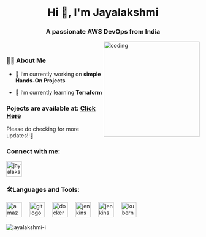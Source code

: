<!---
Jayalakshmi-i/Jayalakshmi-i is a ✨ special ✨ repository because its `README.md` (this file) appears on your GitHub profile.
You can click the Preview link to take a look at your changes.
--->
<h1 align="center">Hi 👋, I'm Jayalakshmi</h1>
<h3 align="center">A passionate AWS DevOps from India</h3>

<img align="right" height="250" alt="coding" src="https://mir-s3-cdn-cf.behance.net/project_modules/disp/601014116770475.6068beff4640a.gif"  />

<div>
<br>
</div>

<div>
<h3 align="left">👩‍💻  About Me</h3>
</div>

- 🔭 I’m currently working on **simple Hands-On Projects**

- 🌱 I’m currently learning **Terraform**

<h3 align="left">Pojects are available at: <a href="https://github.com/Jayalakshmi-i/CI-CD" target="blank">Click Here</a></h3>
<p>Please do checking for more updates!!🌟 </p>

<h3 align="left">Connect with me:</h3>

<p align="left"> 
<a href="https://www.linkedin.com/in/jayalakshmi-i/" target="blank"> <img align=center src="https://play-lh.googleusercontent.com/kMofEFLjobZy_bCuaiDogzBcUT-dz3BBbOrIEjJ-hqOabjK8ieuevGe6wlTD15QzOqw" alt="jayalakshmi-i" width="40" height="40"/></a>
</p>

<h3 align="left">🛠Languages and Tools:</h3>
<div align="left">
  <img src="https://cdn.jsdelivr.net/gh/devicons/devicon/icons/amazonwebservices/amazonwebservices-original.svg" height="40" alt="amazonwebservices logo"  />
  <img width="12" />
  <img src="https://www.vectorlogo.zone/logos/git-scm/git-scm-icon.svg" height="40" alt="git logo"  />
  <img width="12" />  
  <img src="https://cdn.jsdelivr.net/gh/devicons/devicon/icons/docker/docker-plain-wordmark.svg" height="40" alt="docker logo"  />
  <img width="12" />
  <img src="https://www.vectorlogo.zone/logos/jenkins/jenkins-icon.svg" height="40" alt="jenkins logo"  />
  <img width="12" />
  <img src="https://upload.wikimedia.org/wikipedia/commons/thumb/2/24/Ansible_logo.svg/1664px-Ansible_logo.svg.png" height="40" alt="jenkins logo"  />
  <img width="12" />
  <img src="https://cdn.jsdelivr.net/gh/devicons/devicon/icons/kubernetes/kubernetes-plain.svg" height="40" alt="kubernetes logo"  />
  <img width="12" />
</div>

<p><img align="center" src="https://github-readme-stats.vercel.app/api/top-langs?username=jayalakshmi-i&show_icons=true&locale=en&layout=compact" alt="jayalakshmi-i" /></p>
